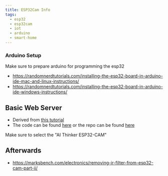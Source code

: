 ```yaml
---
title: ESP32Cam Info
tags:
  - esp32
  - esp32cam
  - iot
  - arduino
  - smart-home
---
```


### Arduino Setup

Make sure to prepare arduino for programming the esp32

* <https://randomnerdtutorials.com/installing-the-esp32-board-in-arduino-ide-mac-and-linux-instructions/>
* <https://randomnerdtutorials.com/installing-the-esp32-board-in-arduino-ide-windows-instructions/>

## Basic Web Server

* Derived from [this tutorial](https://randomnerdtutorials.com/esp32-cam-video-streaming-web-server-camera-home-assistant/)
* The code can be found [here](https://raw.githubusercontent.com/RuiSantosdotme/ESP32-CAM-Arduino-IDE/master/ESP32-CAM-Video-Streaming/ESP32-CAM-Video-Streaming.ino) or the repo can be found [here](https://github.com/RuiSantosdotme/ESP32-CAM-Arduino-IDE/)

Make sure to select the "AI Thinker ESP32-CAM"

## Afterwards

* <https://marksbench.com/electronics/removing-ir-filter-from-esp32-cam-part-ii/>
